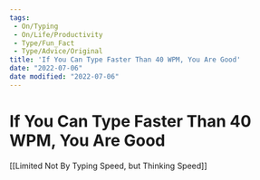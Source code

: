 ```yaml
---
tags:
 - On/Typing
 - On/Life/Productivity
 - Type/Fun_Fact
 - Type/Advice/Original 
title: 'If You Can Type Faster Than 40 WPM, You Are Good'
date: "2022-07-06"
date modified: "2022-07-06"
---
```


# If You Can Type Faster Than 40 WPM, You Are Good
[[Limited Not By Typing Speed, but Thinking Speed]]
